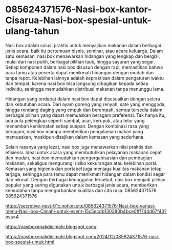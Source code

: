 # 085624371576-Nasi-box-kantor-Cisarua-Nasi-box-spesial-untuk-ulang-tahun
Nasi box adalah solusi praktis untuk menyajikan makanan dalam berbagai jenis acara, baik itu pertemuan bisnis, seminar, atau acara keluarga. Dalam satu kemasan, nasi box menawarkan hidangan yang lengkap dan bergizi, mulai dari nasi putih, berbagai pilihan lauk, hingga sayuran yang segar. Setiap komponen dalam nasi box disusun dengan rapi, memastikan bahwa para tamu atau peserta dapat menikmati hidangan dengan mudah dan tanpa repot. Kelebihan lainnya adalah kepraktisan dalam pengaturan waktu dan tempat, karena nasi box bisa langsung dibagikan kepada setiap individu, sehingga memudahkan distribusi makanan tanpa menunggu lama.

Hidangan yang terdapat dalam nasi box dapat disesuaikan dengan selera dan kebutuhan acara. Dari ayam goreng yang renyah, sate yang menggoda, hingga rendang daging yang empuk dan berempah, semua tersedia dalam berbagai pilihan yang dapat memuaskan beragam preferensi. Tak hanya itu, ada pula pelengkap seperti sambal, acar, kerupuk, atau telur yang menambah kenikmatan setiap suapan. Dengan kombinasi rasa yang beragam, nasi box mampu memberikan pengalaman makan yang memuaskan, meskipun disajikan dalam kemasan yang sederhana.

Selain rasanya yang lezat, nasi box juga menawarkan nilai praktis dan efisiensi. Ideal untuk acara yang membutuhkan pelayanan makanan cepat dan mudah, nasi box memudahkan pengorganisasian dan pembagian makanan, sekaligus mengurangi risiko kekurangan atau kelebihan porsi. Kemasan yang higienis dan portabel juga menjaga kualitas makanan tetap terjaga, sehingga para tamu dapat menikmati hidangan dalam kondisi segar dan nikmat. Dengan berbagai keunggulan tersebut, nasi box menjadi pilihan populer yang sering digunakan untuk berbagai jenis acara, memberikan kemudahan tanpa mengorbankan kualitas dan cita rasa.
085624371576
085624371576

https://secretive-nest-91c.notion.site/085624371576-Nasi-box-variasi-menu-Nasi-box-Cimahi-untuk-event-15c5ecdb130380b4bce0fff744d67f43?pvs=4

https://nasiboxenakdicimahi.blogspot.com/

https://nasiboxenakdicimahi.blogspot.com/2024/12/085624371576-nasi-box-spesial-untuk.html
